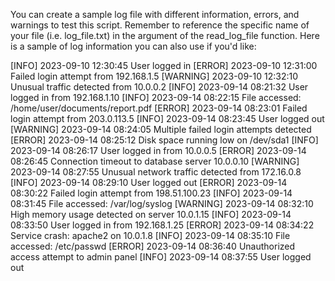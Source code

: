 You can create a sample log file with different information, errors, and warnings to test this script. Remember to reference the specific name of your file (i.e. log_file.txt) in the argument of the read_log_file function. Here is a sample of log information you can also use if you'd like:

[INFO] 2023-09-10 12:30:45 User logged in
[ERROR] 2023-09-10 12:31:00 Failed login attempt from 192.168.1.5
[WARNING] 2023-09-10 12:32:10 Unusual traffic detected from 10.0.0.2
[INFO]  2023-09-14 08:21:32  User logged in from 192.168.1.10
[INFO]  2023-09-14 08:22:15  File accessed: /home/user/documents/report.pdf
[ERROR] 2023-09-14 08:23:01  Failed login attempt from 203.0.113.5
[INFO]  2023-09-14 08:23:45  User logged out
[WARNING] 2023-09-14 08:24:05  Multiple failed login attempts detected
[ERROR] 2023-09-14 08:25:12  Disk space running low on /dev/sda1
[INFO]  2023-09-14 08:26:17  User logged in from 10.0.0.5
[ERROR] 2023-09-14 08:26:45  Connection timeout to database server 10.0.0.10
[WARNING] 2023-09-14 08:27:55  Unusual network traffic detected from 172.16.0.8
[INFO]  2023-09-14 08:29:10  User logged out
[ERROR] 2023-09-14 08:30:22  Failed login attempt from 198.51.100.23
[INFO]  2023-09-14 08:31:45  File accessed: /var/log/syslog
[WARNING] 2023-09-14 08:32:10  High memory usage detected on server 10.0.1.15
[INFO]  2023-09-14 08:33:50  User logged in from 192.168.1.25
[ERROR] 2023-09-14 08:34:22  Service crash: apache2 on 10.0.1.8
[INFO]  2023-09-14 08:35:10  File accessed: /etc/passwd
[ERROR] 2023-09-14 08:36:40  Unauthorized access attempt to admin panel
[INFO]  2023-09-14 08:37:55  User logged out
